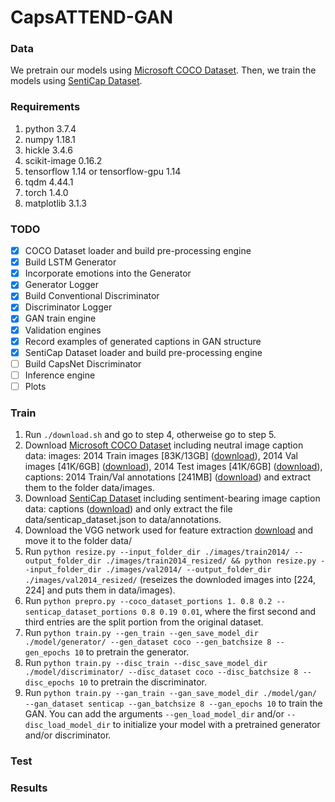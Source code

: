 # CapsATTEND-GAN
### Data
We pretrain our models using [Microsoft COCO Dataset](http://cocodataset.org/#download). 
Then, we train the models using [SentiCap Dataset](http://cm.cecs.anu.edu.au/post/senticap/).

### Requirements
1. python 3.7.4
2. numpy 1.18.1
3. hickle 3.4.6
4. scikit-image 0.16.2
5. tensorflow 1.14 or tensorflow-gpu 1.14
6. tqdm 4.44.1
7. torch 1.4.0
8. matplotlib 3.1.3

### TODO
- [x] COCO Dataset loader and build pre-processing engine
- [x] Build LSTM Generator
- [x] Incorporate emotions into the Generator
- [x] Generator Logger
- [x] Build Conventional Discriminator
- [x] Discriminator Logger
- [x] GAN train engine
- [x] Validation engines
- [x] Record examples of generated captions in GAN structure
- [x] SentiCap Dataset loader and build pre-processing engine
- [ ] Build CapsNet Discriminator
- [ ] Inference engine
- [ ] Plots

### Train
1. Run `./download.sh` and go to step 4, otherweise go to step 5.
2. Download [Microsoft COCO Dataset](http://cocodataset.org/#download) including neutral image caption data: images: 2014 Train images [83K/13GB] ([download](http://images.cocodataset.org/zips/train2014.zip)), 2014 Val images [41K/6GB] ([download](http://images.cocodataset.org/zips/val2014.zip)), 2014 Test images [41K/6GB] ([download](http://images.cocodataset.org/zips/test2014.zip)), captions: 2014 Train/Val annotations [241MB] ([download](http://images.cocodataset.org/annotations/annotations_trainval2014.zip)) and extract them to the folder data/images.
3. Download [SentiCap Dataset](http://cm.cecs.anu.edu.au/post/senticap/) including sentiment-bearing image caption data: captions ([download](http://users.cecs.anu.edu.au/~u4534172/data/Senticap/senticap_dataset.zip)) and only extract the file data/senticap_dataset.json to data/annotations.
4. Download the VGG network used for feature extraction [download](http://www.vlfeat.org/matconvnet/models/imagenet-vgg-verydeep-19.mat) and move it to the folder data/
5. Run `python resize.py --input_folder_dir ./images/train2014/ --output_folder_dir ./images/train2014_resized/ && python resize.py --input_folder_dir ./images/val2014/ --output_folder_dir ./images/val2014_resized/` (reseizes the downloded images into [224, 224] and puts them in data/images).
6. Run `python prepro.py --coco_dataset_portions 1. 0.8 0.2 --senticap_dataset_portions 0.8 0.19 0.01`, where the first second and third entries are the split portion from the original dataset.
7. Run `python train.py --gen_train --gen_save_model_dir ./model/generator/ --gen_dataset coco --gen_batchsize 8 --gen_epochs 10` to pretrain the generator.
8. Run `python train.py --disc_train --disc_save_model_dir ./model/discriminator/ --disc_dataset coco --disc_batchsize 8 --disc_epochs 10` to pretrain the discriminator.
9. Run `python train.py --gan_train --gan_save_model_dir ./model/gan/ --gan_dataset senticap --gan_batchsize 8 --gan_epochs 10` to train the GAN. You can add the arguments `--gen_load_model_dir` and/or `--disc_load_model_dir` to initialize your model with a pretrained generator and/or discriminator.

### Test

### Results
